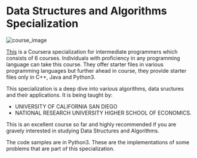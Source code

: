# Data Structures and Algorithms Specialization

![course_image](https://d3njjcbhbojbot.cloudfront.net/api/utilities/v1/imageproxy/https://d15cw65ipctsrr.cloudfront.net/2a/34a150d9ad11e5bd22cb7d7d7686df/logo3.png?auto=format%2Ccompress&dpr=1&w=175&h=175&fit=fill&bg=FFF)

[This](https://www.coursera.org/specializations/data-structures-algorithms) is a Coursera specialization for intermediate programmers which consists of 6 courses. Individuals with proficiency in any programming language can take this course. They offer starter files in various programming languages but further ahead in course, they provide starter files only in C++, Java and Python3.

This specialization is a deep dive into various algorithms, data sructures and their applications. It is being taught by:
* UNIVERSITY OF CALIFORNIA SAN DIEGO
* NATIONAL RESEARCH UNIVERSITY HIGHER SCHOOL OF ECONOMICS.

This is an excellent course so far and highly recommended if you are gravely interested in studying Data Structures and Algorithms.

The code samples are in Python3. These are the implementations of some problems that are part of this specialization.
